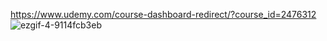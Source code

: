 https://www.udemy.com/course-dashboard-redirect/?course_id=2476312
![ezgif-4-9114fcb3eb](https://github.com/yusuke111214/side-view-game/assets/163646379/a62aa42d-48ad-4e42-af44-08a47e18331d)
